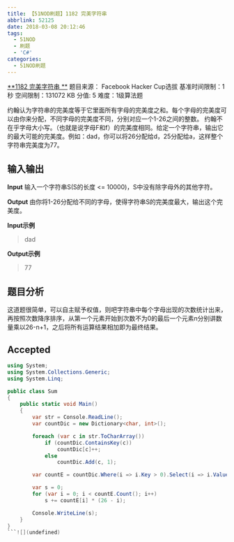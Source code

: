 ```yaml
---
title: 【51NOD刷题】1182 完美字符串
abbrlink: 52125
date: 2018-03-08 20:12:46
tags:
  - 51NOD
  - 刷题
  - 'C#'
categories:
  - 51NOD刷题
---
```

[**1182 完美字符串  **](http://www.51nod.com/onlineJudge/questionCode.html#!problemId=1182)
题目来源： Facebook Hacker Cup选拔
基准时间限制：1 秒 空间限制：131072 KB 分值: 5 难度：1级算法题

约翰认为字符串的完美度等于它里面所有字母的完美度之和。每个字母的完美度可以由你来分配，不同字母的完美度不同，分别对应一个1-26之间的整数。
约翰不在乎字母大小写。（也就是说字母F和f）的完美度相同。给定一个字符串，输出它的最大可能的完美度。例如：dad，你可以将26分配给d，25分配给a，这样整个字符串完美度为77。

<!--more-->
## 输入输出
**Input**
输入一个字符串S(S的长度 <= 10000)，S中没有除字母外的其他字符。

**Output**
由你将1-26分配给不同的字母，使得字符串S的完美度最大，输出这个完美度。

**Input示例**
> dad

**Output示例**
> 77

## 题目分析
这道题很简单，可以自主赋予权值，则吧字符串中每个字母出现的次数统计出来，再按照次数降序排序，从第一个元素开始到次数不为0的最后一个元素n分别讲数量乘以26-n+1，之后将所有运算结果相加即为最终结果。
## Accepted
```csharp
using System;
using System.Collections.Generic;
using System.Linq;

public class Sum
{
    public static void Main()
    {
        var str = Console.ReadLine();
        var countDic = new Dictionary<char, int>();

        foreach (var c in str.ToCharArray())
            if (countDic.ContainsKey(c))
                countDic[c]++;
            else
                countDic.Add(c, 1);

        var countE = countDic.Where(i => i.Key > 0).Select(i => i.Value).OrderByDescending(i => i).ToArray();

        var s = 0;
        for (var i = 0; i < countE.Count(); i++)
            s += countE[i] * (26 - i);

        Console.WriteLine(s);
    }
}
```![](undefined)